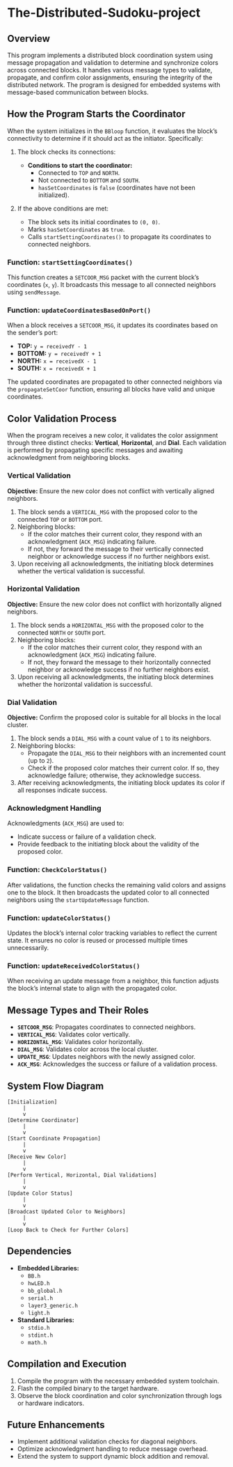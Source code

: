 # The-Distributed-Sudoku-project

## Overview
This program implements a distributed block coordination system using message propagation and validation to determine and synchronize colors across connected blocks. It handles various message types to validate, propagate, and confirm color assignments, ensuring the integrity of the distributed network. The program is designed for embedded systems with message-based communication between blocks.

## How the Program Starts the Coordinator
When the system initializes in the `BBloop` function, it evaluates the block’s connectivity to determine if it should act as the initiator. Specifically:

1. The block checks its connections:
    - **Conditions to start the coordinator:**
        - Connected to `TOP` and `NORTH`.
        - Not connected to `BOTTOM` and `SOUTH`.
        - `hasSetCoordinates` is `false` (coordinates have not been initialized).

2. If the above conditions are met:
    - The block sets its initial coordinates to `(0, 0)`.
    - Marks `hasSetCoordinates` as `true`.
    - Calls `startSettingCoordinates()` to propagate its coordinates to connected neighbors.

### Function: `startSettingCoordinates()`
This function creates a `SETCOOR_MSG` packet with the current block’s coordinates (`x`, `y`). It broadcasts this message to all connected neighbors using `sendMessage`.

### Function: `updateCoordinatesBasedOnPort()`
When a block receives a `SETCOOR_MSG`, it updates its coordinates based on the sender’s port:
- **TOP:** `y = receivedY - 1`
- **BOTTOM:** `y = receivedY + 1`
- **NORTH:** `x = receivedX - 1`
- **SOUTH:** `x = receivedX + 1`

The updated coordinates are propagated to other connected neighbors via the `propagateSetCoor` function, ensuring all blocks have valid and unique coordinates.

## Color Validation Process
When the program receives a new color, it validates the color assignment through three distinct checks: **Vertical**, **Horizontal**, and **Dial**. Each validation is performed by propagating specific messages and awaiting acknowledgment from neighboring blocks.

### Vertical Validation
**Objective:** Ensure the new color does not conflict with vertically aligned neighbors.

1. The block sends a `VERTICAL_MSG` with the proposed color to the connected `TOP` or `BOTTOM` port.
2. Neighboring blocks:
    - If the color matches their current color, they respond with an acknowledgment (`ACK_MSG`) indicating failure.
    - If not, they forward the message to their vertically connected neighbor or acknowledge success if no further neighbors exist.
3. Upon receiving all acknowledgments, the initiating block determines whether the vertical validation is successful.

### Horizontal Validation
**Objective:** Ensure the new color does not conflict with horizontally aligned neighbors.

1. The block sends a `HORIZONTAL_MSG` with the proposed color to the connected `NORTH` or `SOUTH` port.
2. Neighboring blocks:
    - If the color matches their current color, they respond with an acknowledgment (`ACK_MSG`) indicating failure.
    - If not, they forward the message to their horizontally connected neighbor or acknowledge success if no further neighbors exist.
3. Upon receiving all acknowledgments, the initiating block determines whether the horizontal validation is successful.

### Dial Validation
**Objective:** Confirm the proposed color is suitable for all blocks in the local cluster.

1. The block sends a `DIAL_MSG` with a count value of `1` to its neighbors.
2. Neighboring blocks:
    - Propagate the `DIAL_MSG` to their neighbors with an incremented count (up to `2`).
    - Check if the proposed color matches their current color. If so, they acknowledge failure; otherwise, they acknowledge success.
3. After receiving acknowledgments, the initiating block updates its color if all responses indicate success.

### Acknowledgment Handling
Acknowledgments (`ACK_MSG`) are used to:
- Indicate success or failure of a validation check.
- Provide feedback to the initiating block about the validity of the proposed color.

### Function: `CheckColorStatus()`
After validations, the function checks the remaining valid colors and assigns one to the block. It then broadcasts the updated color to all connected neighbors using the `startUpdateMessage` function.

### Function: `updateColorStatus()`
Updates the block’s internal color tracking variables to reflect the current state. It ensures no color is reused or processed multiple times unnecessarily.

### Function: `updateReceivedColorStatus()`
When receiving an update message from a neighbor, this function adjusts the block’s internal state to align with the propagated color.

## Message Types and Their Roles
- **`SETCOOR_MSG`**: Propagates coordinates to connected neighbors.
- **`VERTICAL_MSG`**: Validates color vertically.
- **`HORIZONTAL_MSG`**: Validates color horizontally.
- **`DIAL_MSG`**: Validates color across the local cluster.
- **`UPDATE_MSG`**: Updates neighbors with the newly assigned color.
- **`ACK_MSG`**: Acknowledges the success or failure of a validation process.

## System Flow Diagram
```plaintext
[Initialization]
     |
     v
[Determine Coordinator]
     |
     v
[Start Coordinate Propagation]
     |
     v
[Receive New Color]
     |
     v
[Perform Vertical, Horizontal, Dial Validations]
     |
     v
[Update Color Status]
     |
     v
[Broadcast Updated Color to Neighbors]
     |
     v
[Loop Back to Check for Further Colors]
```

## Dependencies
- **Embedded Libraries:**
    - `BB.h`
    - `hwLED.h`
    - `bb_global.h`
    - `serial.h`
    - `layer3_generic.h`
    - `light.h`
- **Standard Libraries:**
    - `stdio.h`
    - `stdint.h`
    - `math.h`

## Compilation and Execution
1. Compile the program with the necessary embedded system toolchain.
2. Flash the compiled binary to the target hardware.
3. Observe the block coordination and color synchronization through logs or hardware indicators.

## Future Enhancements
- Implement additional validation checks for diagonal neighbors.
- Optimize acknowledgment handling to reduce message overhead.
- Extend the system to support dynamic block addition and removal.

